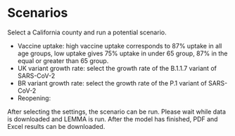 # Scenarios

Select a California county and run a potential scenario.

  * Vaccine uptake: high vaccine uptake corresponds to 87% uptake in all age groups, low uptake gives 75% uptake in under 65 group, 87% in the equal or greater than 65 group.
  * UK variant growth rate: select the growth rate of the B.1.1.7 variant of SARS-CoV-2
  * BR variant growth rate: select the growth rate of the P.1 variant of SARS-CoV-2
  * Reopening:
  
After selecting the settings, the scenario can be run. Please wait while data is downloaded and LEMMA is run. After the model has finished, PDF and Excel results can be downloaded.